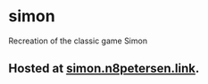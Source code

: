 # simon
Recreation of the classic game Simon

## Hosted at [simon.n8petersen.link](https://simon.n8petersen.link).
